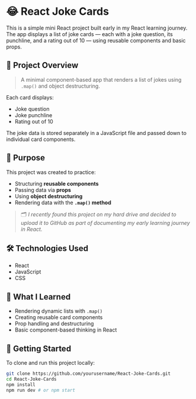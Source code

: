 # 😂 React Joke Cards

This is a simple mini React project built early in my React learning journey.  
The app displays a list of joke cards — each with a joke question, its punchline, and a rating out of 10 — using reusable components and basic props.

## 🚀 Project Overview

> A minimal component-based app that renders a list of jokes using `.map()` and object destructuring.

Each card displays:
- Joke question  
- Joke punchline  
- Rating out of 10  

The joke data is stored separately in a JavaScript file and passed down to individual card components.

## 🧠 Purpose

This project was created to practice:
- Structuring **reusable components**
- Passing data via **props**
- Using **object destructuring**
- Rendering data with the **`.map()` method**

> 🗂️ _I recently found this project on my hard drive and decided to upload it to GitHub as part of documenting my early learning journey in React._

## 🛠️ Technologies Used

- React
- JavaScript
- CSS

<!--
## 🔗 Live Demo

_(No live demo available currently)_
-->

## 📝 What I Learned

- Rendering dynamic lists with `.map()`
- Creating reusable card components
- Prop handling and destructuring
- Basic component-based thinking in React

## 📁 Getting Started

To clone and run this project locally:

```bash
git clone https://github.com/yourusername/React-Joke-Cards.git
cd React-Joke-Cards
npm install
npm run dev # or npm start
